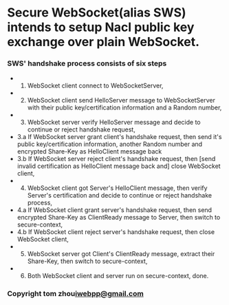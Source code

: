 # Secure WebSocket(alias SWS) intends to setup Nacl public key exchange over plain WebSocket.


### SWS' handshake process consists of six steps

* 1. WebSocket client connect to WebSocketServer,  
* 2. WebSocket client send HelloServer message to WebSocketServer with their public key/certification information and a Random number,
* 3. WebSocket server verify HelloServer message and decide to continue or reject handshake request,
*  3.a If WebSocket server grant client's handshake request, then send it's public key/certification information, another Random number and encrypted Share-Key as HelloClient message back
*  3.b If WebSocket server reject client's handshake request, then [send invalid certification as HelloClient message back and] close WebSocket client,
* 4. WebSocket client got Server's HelloClient message, then verify Server's certification and decide to continue or reject handshake process,
*  4.a If WebSocket client grant server's handshake request, then send encrypted Share-Key as ClientReady message to Server, then switch to secure-context,
*  4.b If WebSocket client reject server's handshake request, then close WebSocket client,
* 5. WebSocket server got Client's ClientReady message, extract their Share-Key, then switch to secure-context,
* 6. Both WebSocket client and server run on secure-context, done.

### Copyright tom zhou<iwebpp@gmail.com>

